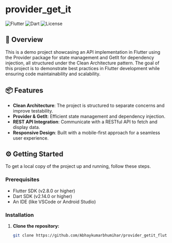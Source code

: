 # provider_get_it


![Flutter](https://img.shields.io/badge/Flutter-v2.8.0-blue)
![Dart](https://img.shields.io/badge/Dart-v2.14.0-00BFFF)
![License](https://img.shields.io/badge/License-MIT-green)

## 📖 Overview

This is a demo project showcasing an API implementation in Flutter using the Provider package for state management and GetIt for dependency injection, all structured under the Clean Architecture pattern. The goal of this project is to demonstrate best practices in Flutter development while ensuring code maintainability and scalability.

## 📦 Features

- **Clean Architecture**: The project is structured to separate concerns and improve testability.
- **Provider & GetIt**: Efficient state management and dependency injection.
- **REST API Integration**: Communicate with a RESTful API to fetch and display data.
- **Responsive Design**: Built with a mobile-first approach for a seamless user experience.

## ⚙️ Getting Started

To get a local copy of the project up and running, follow these steps.

### Prerequisites

- Flutter SDK (v2.8.0 or higher)
- Dart SDK (v2.14.0 or higher)
- An IDE (like VSCode or Android Studio)




### Installation

1. **Clone the repository:**

   ```bash
   git clone https://github.com/Abhaykumarbhumihar/provider_getit_flutter.git

